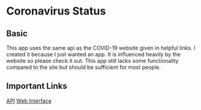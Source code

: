 # Coronavirus Status
## Basic
This app uses the same api as the COVID-19 website given in helpful links. I created it because I just wanted an app.
It is influenced heavily by the website so please check it out. This app still lacks some functionality compared to the site but should be sufficient for most people.

## Important Links
[API](https://api.covid19india.org/)
[Web Interface](https://www.covid19india.org/)